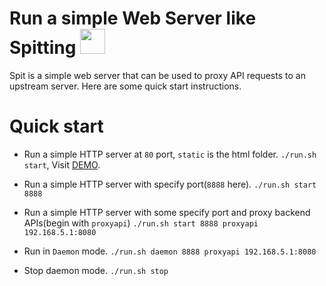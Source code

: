 # Run a simple Web Server like Spitting <img src="https://www.emojirequest.com/images/SpittingEmoji.jpg" width="40" height="40"><img>

Spit is a simple web server that can be used to proxy API requests to an upstream server. Here are some quick start instructions.

# Quick start

- Run a simple HTTP server at `80` port, `static` is the html folder.
  `./run.sh start`, Visit [DEMO](http://localhost/noah.html).

- Run a simple HTTP server with specify port(`8888` here).
  `./run.sh start 8888`

- Run a simple HTTP server with some specify port and proxy backend APIs(begin with `proxyapi`)
  `./run.sh start 8888 proxyapi 192.168.5.1:8080`

- Run in `Daemon` mode.
  `./run.sh daemon 8888 proxyapi 192.168.5.1:8080`

- Stop daemon mode.
  `./run.sh stop`

